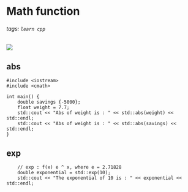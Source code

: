 # Math function
###### tags: `learn cpp`

![](https://i.imgur.com/UvFjxAA.png)

## abs
```cpp=
#include <iostream>
#include <cmath>

int main() {
    double savings {-5000};
    float weight = 7.7;
    std::cout << "Abs of weight is : " << std::abs(weight) << std::endl;
    std::cout << "Abs of weight is : " << std::abs(savings) << std::endl;
}
```

## exp
```cpp=
    // exp : f(x) e ^ x, where e = 2.71828
    double exponential = std::exp(10);
    std::cout << "The exponential of 10 is : " << exponential << std::endl;
```